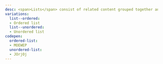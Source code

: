 ```yaml
---
desc: <span>Lists</span> consist of related content grouped together and organized vertically.
variations:
  list--ordered:
  - Ordered list
  list--unordered:
  - Unordered list
codepen:
  ordered-list:
  - MOEWEP
  unordered-list:
  - JOrjOj
---
```

